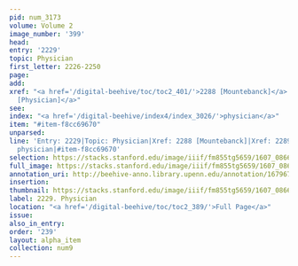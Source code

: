 ```yaml
---
pid: num_3173
volume: Volume 2
image_number: '399'
head:
entry: '2229'
topic: Physician
first_letter: 2226-2250
page:
add:
xref: "<a href='/digital-beehive/toc/toc2_401/'>2288 [Mountebanck]</a>|<a href='/digital-beehive/toc/toc2_401/'>2289
  [Physician]</a>"
see:
index: "<a href='/digital-beehive/index4/index_3026/'>physician</a>"
item: "#item-f8cc69670"
unparsed:
line: 'Entry: 2229|Topic: Physician|Xref: 2288 [Mountebanck]|Xref: 2289 [Physician]|Index:
  physician|#item-f8cc69670'
selection: https://stacks.stanford.edu/image/iiif/fm855tg5659/1607_0866/345,2677,2814,1201/full/0/default.jpg
full_image: https://stacks.stanford.edu/image/iiif/fm855tg5659/1607_0866/full/full/0/default.jpg
annotation_uri: http://beehive-anno.library.upenn.edu/annotation/1679676359582
insertion:
thumbnail: https://stacks.stanford.edu/image/iiif/fm855tg5659/1607_0866/345,2677,600,180/250,/0/default.jpg
label: 2229. Physician
location: "<a href='/digital-beehive/toc/toc2_389/'>Full Page</a>"
issue:
also_in_entry:
order: '239'
layout: alpha_item
collection: num9
---
```

